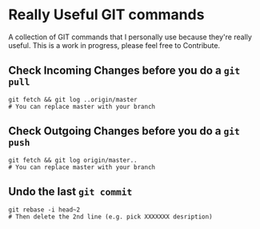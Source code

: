 # Really Useful GIT commands
A collection of GIT commands that I personally use because they're really useful. This is a work in progress, please feel free to Contribute.

## Check Incoming Changes before you do a `git pull`
```
git fetch && git log ..origin/master
# You can replace master with your branch
```

## Check Outgoing Changes before you do a `git push`
```
git fetch && git log origin/master..
# You can replace master with your branch
```

## Undo the last `git commit`
```
git rebase -i head~2
# Then delete the 2nd line (e.g. pick XXXXXXX desription)
```
